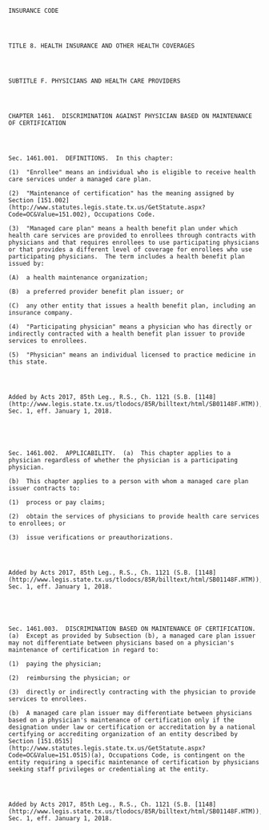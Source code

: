 ﻿
    
    
    	
    					
    
    
    INSURANCE CODE
    
      
    
    
    TITLE 8. HEALTH INSURANCE AND OTHER HEALTH COVERAGES
    
      
    
    
    SUBTITLE F. PHYSICIANS AND HEALTH CARE PROVIDERS
    
      
    
    
    CHAPTER 1461.  DISCRIMINATION AGAINST PHYSICIAN BASED ON MAINTENANCE OF CERTIFICATION
    
      
    
    
    Sec. 1461.001.  DEFINITIONS.  In this chapter:
    
    (1)  "Enrollee" means an individual who is eligible to receive health care services under a managed care plan.
    
    (2)  "Maintenance of certification" has the meaning assigned by Section [151.002](http://www.statutes.legis.state.tx.us/GetStatute.aspx?Code=OC&Value=151.002), Occupations Code.
    
    (3)  "Managed care plan" means a health benefit plan under which health care services are provided to enrollees through contracts with physicians and that requires enrollees to use participating physicians or that provides a different level of coverage for enrollees who use participating physicians.  The term includes a health benefit plan issued by:
    
    (A)  a health maintenance organization;
    
    (B)  a preferred provider benefit plan issuer; or
    
    (C)  any other entity that issues a health benefit plan, including an insurance company.
    
    (4)  "Participating physician" means a physician who has directly or indirectly contracted with a health benefit plan issuer to provide services to enrollees.
    
    (5)  "Physician" means an individual licensed to practice medicine in this state.
    
    
    
    
    Added by Acts 2017, 85th Leg., R.S., Ch. 1121 (S.B. [1148](http://www.legis.state.tx.us/tlodocs/85R/billtext/html/SB01148F.HTM)), Sec. 1, eff. January 1, 2018.
    
    
    
    
    
    Sec. 1461.002.  APPLICABILITY.  (a)  This chapter applies to a physician regardless of whether the physician is a participating physician.
    
    (b)  This chapter applies to a person with whom a managed care plan issuer contracts to:
    
    (1)  process or pay claims;
    
    (2)  obtain the services of physicians to provide health care services to enrollees; or
    
    (3)  issue verifications or preauthorizations.
    
    
    
    
    Added by Acts 2017, 85th Leg., R.S., Ch. 1121 (S.B. [1148](http://www.legis.state.tx.us/tlodocs/85R/billtext/html/SB01148F.HTM)), Sec. 1, eff. January 1, 2018.
    
    
    
    
    
    Sec. 1461.003.  DISCRIMINATION BASED ON MAINTENANCE OF CERTIFICATION.  (a)  Except as provided by Subsection (b), a managed care plan issuer may not differentiate between physicians based on a physician's maintenance of certification in regard to:
    
    (1)  paying the physician;
    
    (2)  reimbursing the physician; or
    
    (3)  directly or indirectly contracting with the physician to provide services to enrollees.
    
    (b)  A managed care plan issuer may differentiate between physicians based on a physician's maintenance of certification only if the designation under law or certification or accreditation by a national certifying or accrediting organization of an entity described by Section [151.0515](http://www.statutes.legis.state.tx.us/GetStatute.aspx?Code=OC&Value=151.0515)(a), Occupations Code, is contingent on the entity requiring a specific maintenance of certification by physicians seeking staff privileges or credentialing at the entity.
    
    
    
    
    Added by Acts 2017, 85th Leg., R.S., Ch. 1121 (S.B. [1148](http://www.legis.state.tx.us/tlodocs/85R/billtext/html/SB01148F.HTM)), Sec. 1, eff. January 1, 2018.
    
    
    
    
    				
